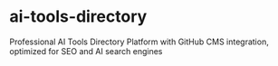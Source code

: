 # ai-tools-directory
Professional AI Tools Directory Platform with GitHub CMS integration, optimized for SEO and AI search engines
